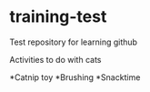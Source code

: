 # training-test
Test repository for learning github

Activities to do with cats

*Catnip toy
*Brushing
*Snacktime
